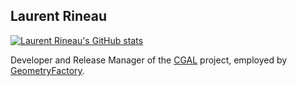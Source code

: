 ## Laurent Rineau

[![Laurent Rineau's GitHub stats](https://github-readme-stats.vercel.app/api?username=lrineau&hide=stars&show_icons=true)](https://github.com/anuraghazra/github-readme-stats)

Developer and Release Manager of the [CGAL](https://github.com/CGAL/cgal) project, employed by [GeometryFactory](https://geometryfactory.com/).

<!--
**lrineau/lrineau** is a ✨ _special_ ✨ repository because its `README.md` (this file) appears on your GitHub profile.

Here are some ideas to get you started:

- 🔭 I’m currently working on ...
- 🌱 I’m currently learning ...
- 👯 I’m looking to collaborate on ...
- 🤔 I’m looking for help with ...
- 💬 Ask me about ...
- 📫 How to reach me: ...
- 😄 Pronouns: ...
- ⚡ Fun fact: ...
-->
